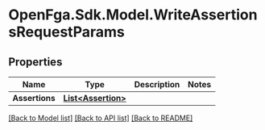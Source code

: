 # OpenFga.Sdk.Model.WriteAssertionsRequestParams

## Properties

Name | Type | Description | Notes
------------ | ------------- | ------------- | -------------
**Assertions** | [**List&lt;Assertion&gt;**](Assertion.md) |  | 

[[Back to Model list]](../README.md#models) [[Back to API list]](../README.md#api-endpoints) [[Back to README]](../README.md)


